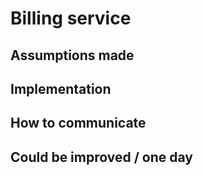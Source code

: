 # Billing service
## Assumptions made
## Implementation
## How to communicate
## Could be improved / one day
